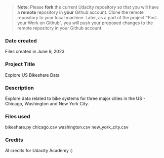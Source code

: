 >**Note**: Please **fork** the current Udacity repository so that you will have a **remote** repository in **your** Github account. Clone the remote repository to your local machine. Later, as a part of the project "Post your Work on Github", you will push your proposed changes to the remote repository in your Github account.

### Date created
Files created in June 6, 2023.

### Project Title
Explore US Bikeshare Data

### Description
Explore data related to bike systems for three major cities in the US - Chicago, Washington and New York City.

### Files used
bikeshare.py
chicago.csv
washington.csv
new_york_city.csv

### Credits
Al credits for Udacity Academy :)

